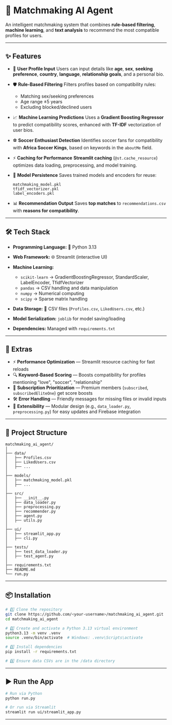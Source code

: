# 🤖 **Matchmaking AI Agent**

An intelligent matchmaking system that combines **rule-based filtering**, **machine learning**, and **text analysis** to recommend the most compatible profiles for users.

---

## ✨ **Features**

* 📝 **User Profile Input**
  Users can input details like **age**, **sex**, **seeking preference**, **country**, **language**, **relationship goals**, and a personal bio.

* 🛡 **Rule-Based Filtering**
  Filters profiles based on compatibility rules:

  * Matching sex/seeking preferences
  * Age range ±5 years
  * Excluding blocked/declined users

* 📈 **Machine Learning Predictions**
  Uses a **Gradient Boosting Regressor** to predict compatibility scores, enhanced with **TF-IDF** vectorization of user bios.

* ⚽ **Soccer Enthusiast Detection**
  Identifies soccer fans for compatibility with **Africa Soccer Kings**, based on keywords in the `aboutMe` field.

* ⚡ **Caching for Performance**
  **Streamlit caching** (`@st.cache_resource`) optimizes data loading, preprocessing, and model training.

* 💾 **Model Persistence**
  Saves trained models and encoders for reuse:

  ```
  matchmaking_model.pkl
  tfidf_vectorizer.pkl
  label_encoders.pkl
  ```

* 📊 **Recommendation Output**
  Saves **top matches** to `recommendations.csv` with **reasons for compatibility**.

---

## 🛠 **Tech Stack**

* **Programming Language:** 🐍 Python 3.13
* **Web Framework:** 🌐 Streamlit (interactive UI)
* **Machine Learning:**

  * `scikit-learn` → GradientBoostingRegressor, StandardScaler, LabelEncoder, TfidfVectorizer
  * `pandas` → CSV handling and data manipulation
  * `numpy` → Numerical computing
  * `scipy` → Sparse matrix handling
* **Data Storage:** 📂 CSV files (`Profiles.csv`, `LikedUsers.csv`, etc.)
* **Model Serialization:** `joblib` for model saving/loading
* **Dependencies:** Managed with `requirements.txt`

---

## 🚀 **Extras**

* ⚡ **Performance Optimization** — Streamlit resource caching for fast reloads
* 🔍 **Keyword-Based Scoring** — Boosts compatibility for profiles mentioning "love", "soccer", "relationship"
* 💎 **Subscription Prioritization** — Premium members (`subscribed`, `subscribedEliteOne`) get score boosts
* 🛠 **Error Handling** — Friendly messages for missing files or invalid inputs
* 🧩 **Extensibility** — Modular design (e.g., `data_loader.py`, `preprocessing.py`) for easy updates and Firebase integration

---

## 📁 **Project Structure**

```
matchmaking_ai_agent/
│
├── data/
│   ├── Profiles.csv
│   ├── LikedUsers.csv
│   ├── ...
│
├── models/
│   ├── matchmaking_model.pkl
│   ├── ...
│
├── src/
│   ├── __init__.py
│   ├── data_loader.py
│   ├── preprocessing.py
│   ├── recommender.py
│   ├── agent.py
│   ├── utils.py
│
├── ui/
│   ├── streamlit_app.py
│   ├── cli.py
│
├── tests/
│   ├── test_data_loader.py
│   ├── test_agent.py
│
├── requirements.txt
├── README.md
└── run.py
```

---

## 📦 **Installation**

```bash
# 1️⃣ Clone the repository
git clone https://github.com/<your-username>/matchmaking_ai_agent.git
cd matchmaking_ai_agent

# 2️⃣ Create and activate a Python 3.13 virtual environment
python3.13 -m venv .venv
source .venv/bin/activate  # Windows: .venv\Scripts\activate

# 3️⃣ Install dependencies
pip install -r requirements.txt

# 4️⃣ Ensure data CSVs are in the /data directory
```

---

## ▶ **Run the App**

```bash
# Run via Python
python run.py

# Or run via Streamlit
streamlit run ui/streamlit_app.py
```

---


